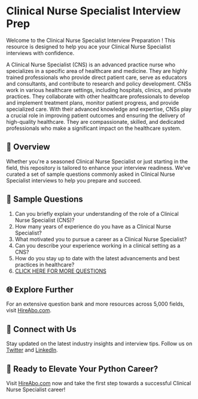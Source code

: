 # Clinical Nurse Specialist Interview Prep

Welcome to the Clinical Nurse Specialist Interview Preparation ! This resource is designed to help you ace your Clinical Nurse Specialist interviews with confidence.

A Clinical Nurse Specialist (CNS) is an advanced practice nurse who specializes in a specific area of healthcare and medicine. They are highly trained professionals who provide direct patient care, serve as educators and consultants, and contribute to research and policy development. CNSs work in various healthcare settings, including hospitals, clinics, and private practices. They collaborate with other healthcare professionals to develop and implement treatment plans, monitor patient progress, and provide specialized care. With their advanced knowledge and expertise, CNSs play a crucial role in improving patient outcomes and ensuring the delivery of high-quality healthcare. They are compassionate, skilled, and dedicated professionals who make a significant impact on the healthcare system.

## 🚀 Overview

Whether you're a seasoned Clinical Nurse Specialist or just starting in the field, this repository is tailored to enhance your interview readiness. We've curated a set of sample questions commonly asked in Clinical Nurse Specialist interviews to help you prepare and succeed.

## 📝 Sample Questions

1. Can you briefly explain your understanding of the role of a Clinical Nurse Specialist (CNS)?
2. How many years of experience do you have as a Clinical Nurse Specialist?
3. What motivated you to pursue a career as a Clinical Nurse Specialist?
4. Can you describe your experience working in a clinical setting as a CNS?
5. How do you stay up to date with the latest advancements and best practices in healthcare?
6. [CLICK HERE FOR MORE QUESTIONS](https://hireabo.com/job/2_1_30/Clinical%20Nurse%20Specialist)

## 🌐 Explore Further

For an extensive question bank and more resources across 5,000 fields, visit [HireAbo.com](https://www.hireabo.com).

## 📱 Connect with Us

Stay updated on the latest industry insights and interview tips. Follow us on [Twitter](https://twitter.com/hireabo) and [LinkedIn](https://www.linkedin.com/in/hire-abo-3609972a8/).

## 🚀 Ready to Elevate Your Python Career?

Visit [HireAbo.com](https://www.hireabo.com) now and take the first step towards a successful Clinical Nurse Specialist career!